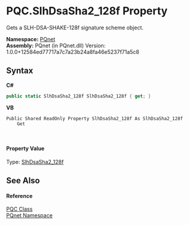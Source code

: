 # PQC.SlhDsaSha2_128f Property 
 

Gets a SLH-DSA-SHAKE-128f signature scheme object.

**Namespace:**&nbsp;<a href="fc4f881f-e121-9cf0-ed49-65bf6b5a005d.md">PQnet</a><br />**Assembly:**&nbsp;PQnet (in PQnet.dll) Version: 1.0.0+12584ed77717a7c7a23b24a8fa46e5237f71a5c8

## Syntax

**C#**<br />
``` C#
public static SlhDsaSha2_128f SlhDsaSha2_128f { get; }
```

**VB**<br />
``` VB
Public Shared ReadOnly Property SlhDsaSha2_128f As SlhDsaSha2_128f
	Get
```

<br />

#### Property Value
Type: <a href="1d5dba0c-4394-5925-d18f-d32a742694de.md">SlhDsaSha2_128f</a>

## See Also


#### Reference
<a href="80837ae2-f212-0d05-93e2-94dabbb73c7f.md">PQC Class</a><br /><a href="fc4f881f-e121-9cf0-ed49-65bf6b5a005d.md">PQnet Namespace</a><br />